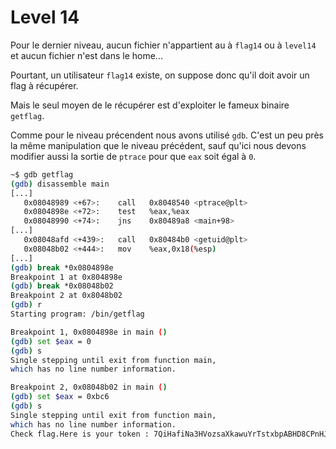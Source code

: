 # Level 14

Pour le dernier niveau, aucun fichier n'appartient au à `flag14` ou à `level14` et aucun fichier n'est dans le home...

Pourtant, un utilisateur `flag14` existe, on suppose donc qu'il doit avoir un flag à récupérer.

Mais le seul moyen de le récupérer est d'exploiter le fameux binaire `getflag`.

Comme pour le niveau précendent nous avons utilisé `gdb`. C'est un peu près la même manipulation que le niveau précédent, sauf qu'ici nous devons modifier aussi la sortie de `ptrace` pour que `eax` soit égal à `0`.

```sh
~$ gdb getflag
(gdb) disassemble main
[...]
   0x08048989 <+67>:	call   0x8048540 <ptrace@plt>
   0x0804898e <+72>:	test   %eax,%eax
   0x08048990 <+74>:	jns    0x80489a8 <main+98>
[...]
   0x08048afd <+439>:	call   0x80484b0 <getuid@plt>
   0x08048b02 <+444>:	mov    %eax,0x18(%esp)
[...]
(gdb) break *0x0804898e
Breakpoint 1 at 0x804898e
(gdb) break *0x08048b02
Breakpoint 2 at 0x8048b02
(gdb) r
Starting program: /bin/getflag

Breakpoint 1, 0x0804898e in main ()
(gdb) set $eax = 0
(gdb) s
Single stepping until exit from function main,
which has no line number information.

Breakpoint 2, 0x08048b02 in main ()
(gdb) set $eax = 0xbc6
(gdb) s
Single stepping until exit from function main,
which has no line number information.
Check flag.Here is your token : 7QiHafiNa3HVozsaXkawuYrTstxbpABHD8CPnHJ
```



